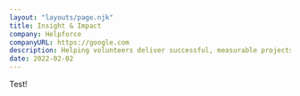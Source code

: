 ```yaml
---
layout: "layouts/page.njk"
title: Insight & Impact
company: Helpforce
companyURL: https://google.com
description: Helping volunteers deliver successful, measurable projects
date: 2022-02-02
---
```


Test!